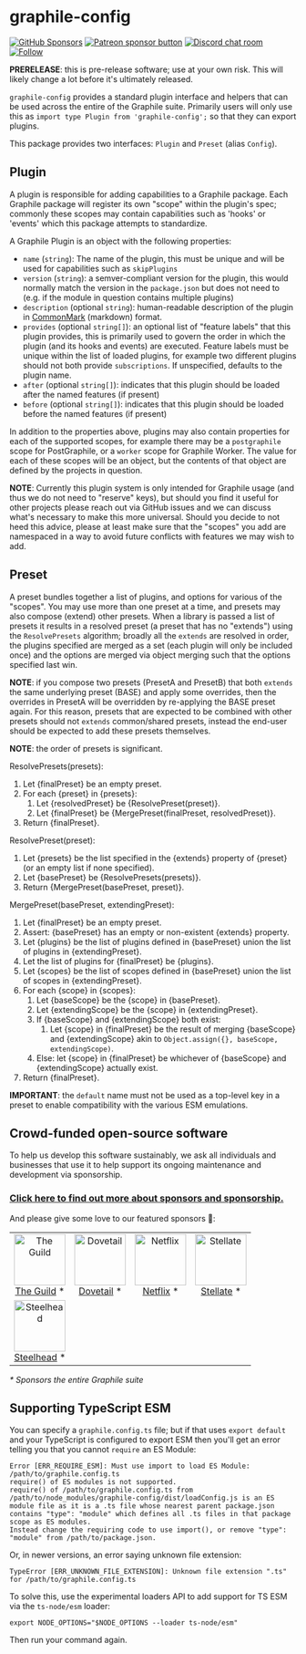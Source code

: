 # graphile-config

[![GitHub Sponsors](https://img.shields.io/github/sponsors/benjie?color=ff69b4&label=github%20sponsors)](https://github.com/sponsors/benjie)
[![Patreon sponsor button](https://img.shields.io/badge/sponsor-via%20Patreon-orange.svg)](https://patreon.com/benjie)
[![Discord chat room](https://img.shields.io/discord/489127045289476126.svg)](http://discord.gg/graphile)
[![Follow](https://img.shields.io/badge/twitter-@GraphileHQ-blue.svg)](https://twitter.com/GraphileHQ)

**PRERELEASE**: this is pre-release software; use at your own risk. This will
likely change a lot before it's ultimately released.

`graphile-config` provides a standard plugin interface and helpers that can be
used across the entire of the Graphile suite. Primarily users will only use this
as `import type Plugin from 'graphile-config';` so that they can export plugins.

This package provides two interfaces: `Plugin` and `Preset` (alias `Config`).

## Plugin

A plugin is responsible for adding capabilities to a Graphile package. Each
Graphile package will register its own "scope" within the plugin's spec;
commonly these scopes may contain capabilities such as 'hooks' or 'events' which
this package attempts to standardize.

A Graphile Plugin is an object with the following properties:

- `name` (`string`): The name of the plugin, this must be unique and will be
  used for capabilities such as `skipPlugins`
- `version` (`string`): a semver-compliant version for the plugin, this would
  normally match the version in the `package.json` but does not need to (e.g. if
  the module in question contains multiple plugins)
- `description` (optional `string`): human-readable description of the plugin in
  [CommonMark](https://commonmark.org/) (markdown) format.
- `provides` (optional `string[]`): an optional list of "feature labels" that
  this plugin provides, this is primarily used to govern the order in which the
  plugin (and its hooks and events) are executed. Feature labels must be unique
  within the list of loaded plugins, for example two different plugins should
  not both provide `subscriptions`. If unspecified, defaults to the plugin name.
- `after` (optional `string[]`): indicates that this plugin should be loaded
  after the named features (if present)
- `before` (optional `string[]`): indicates that this plugin should be loaded
  before the named features (if present)

In addition to the properties above, plugins may also contain properties for
each of the supported scopes, for example there may be a `postgraphile` scope
for PostGraphile, or a `worker` scope for Graphile Worker. The value for each of
these scopes will be an object, but the contents of that object are defined by
the projects in question.

**NOTE**: Currently this plugin system is only intended for Graphile usage (and
thus we do not need to "reserve" keys), but should you find it useful for other
projects please reach out via GitHub issues and we can discuss what's necessary
to make this more universal. Should you decide to not heed this advice, please
at least make sure that the "scopes" you add are namespaced in a way to avoid
future conflicts with features we may wish to add.

## Preset

A preset bundles together a list of plugins, and options for various of the
"scopes". You may use more than one preset at a time, and presets may also
compose (extend) other presets. When a library is passed a list of presets it
results in a resolved preset (a preset that has no "extends") using the
`ResolvePresets` algorithm; broadly all the `extends` are resolved in order, the
plugins specified are merged as a set (each plugin will only be included once)
and the options are merged via object merging such that the options specified
last win.

**NOTE**: if you compose two presets (PresetA and PresetB) that both `extends`
the same underlying preset (BASE) and apply some overrides, then the overrides
in PresetA will be overridden by re-applying the BASE preset again. For this
reason, presets that are expected to be combined with other presets should not
`extends` common/shared presets, instead the end-user should be expected to add
these presets themselves.

**NOTE**: the order of presets is significant.

ResolvePresets(presets):

1. Let {finalPreset} be an empty preset.
1. For each {preset} in {presets}:
   1. Let {resolvedPreset} be {ResolvePreset(preset)}.
   1. Let {finalPreset} be {MergePreset(finalPreset, resolvedPreset)}.
1. Return {finalPreset}.

ResolvePreset(preset):

1. Let {presets} be the list specified in the {extends} property of {preset} (or
   an empty list if none specified).
1. Let {basePreset} be {ResolvePresets(presets)}.
1. Return {MergePreset(basePreset, preset)}.

MergePreset(basePreset, extendingPreset):

1. Let {finalPreset} be an empty preset.
1. Assert: {basePreset} has an empty or non-existent {extends} property.
1. Let {plugins} be the list of plugins defined in {basePreset} union the list
   of plugins in {extendingPreset}.
1. Let the list of plugins for {finalPreset} be {plugins}.
1. Let {scopes} be the list of scopes defined in {basePreset} union the list of
   scopes in {extendingPreset}.
1. For each {scope} in {scopes}:
   1. Let {baseScope} be the {scope} in {basePreset}.
   1. Let {extendingScope} be the {scope} in {extendingPreset}.
   1. If {baseScope} and {extendingScope} both exist:
      1. Let {scope} in {finalPreset} be the result of merging {baseScope} and
         {extendingScope} akin to
         `Object.assign({}, baseScope, extendingScope)`.
   1. Else: let {scope} in {finalPreset} be whichever of {baseScope} and
      {extendingScope} actually exist.
1. Return {finalPreset}.

**IMPORTANT**: the `default` name must not be used as a top-level key in a
preset to enable compatibility with the various ESM emulations.

<!-- SPONSORS_BEGIN -->

## Crowd-funded open-source software

To help us develop this software sustainably, we ask all individuals and
businesses that use it to help support its ongoing maintenance and development
via sponsorship.

### [Click here to find out more about sponsors and sponsorship.](https://www.graphile.org/sponsor/)

And please give some love to our featured sponsors 🤩:

<table><tr>
<td align="center"><a href="https://www.the-guild.dev/"><img src="https://graphile.org/images/sponsors/theguild.png" width="90" height="90" alt="The Guild" /><br />The Guild</a> *</td>
<td align="center"><a href="https://dovetailapp.com/"><img src="https://graphile.org/images/sponsors/dovetail.png" width="90" height="90" alt="Dovetail" /><br />Dovetail</a> *</td>
<td align="center"><a href="https://www.netflix.com/"><img src="https://graphile.org/images/sponsors/Netflix.png" width="90" height="90" alt="Netflix" /><br />Netflix</a> *</td>
<td align="center"><a href="https://stellate.co/"><img src="https://graphile.org/images/sponsors/Stellate.png" width="90" height="90" alt="Stellate" /><br />Stellate</a> *</td>
</tr><tr>
<td align="center"><a href="https://gosteelhead.com/"><img src="https://graphile.org/images/sponsors/steelhead.svg" width="90" height="90" alt="Steelhead" /><br />Steelhead</a> *</td>
</tr></table>

<em>\* Sponsors the entire Graphile suite</em>

<!-- SPONSORS_END -->

## Supporting TypeScript ESM

You can specify a `graphile.config.ts` file; but if that uses `export default`
and your TypeScript is configured to export ESM then you'll get an error telling
you that you cannot `require` an ES Module:

```
Error [ERR_REQUIRE_ESM]: Must use import to load ES Module: /path/to/graphile.config.ts
require() of ES modules is not supported.
require() of /path/to/graphile.config.ts from /path/to/node_modules/graphile-config/dist/loadConfig.js is an ES module file as it is a .ts file whose nearest parent package.json contains "type": "module" which defines all .ts files in that package scope as ES modules.
Instead change the requiring code to use import(), or remove "type": "module" from /path/to/package.json.
```

Or, in newer versions, an error saying unknown file extension:

```
TypeError [ERR_UNKNOWN_FILE_EXTENSION]: Unknown file extension ".ts" for /path/to/graphile.config.ts
```

To solve this, use the experimental loaders API to add support for TS ESM via
the `ts-node/esm` loader:

```
export NODE_OPTIONS="$NODE_OPTIONS --loader ts-node/esm"
```

Then run your command again.
